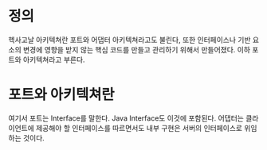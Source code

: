 # 정의

헥사고날 아키텍쳐란 포트와 어댑터 아키텍쳐라고도 불린다, 또한 인터페이스나 기반 요소의 변경에 영향을 받지 않는 핵심 코드를 만들고 관리하기 위해서 만들어졌다. 이하 포트와 아키텍쳐라고 부른다.

# 포트와 아키텍쳐란

여기서 포트는 Interface를 말한다. Java Interface도 이것에 포함된다. 어댑터는 클라이언트에 제공해야 할 인터페이스를 따르면서도 내부 구현은 서버의 인터페이스로 위임하는 것이다.
